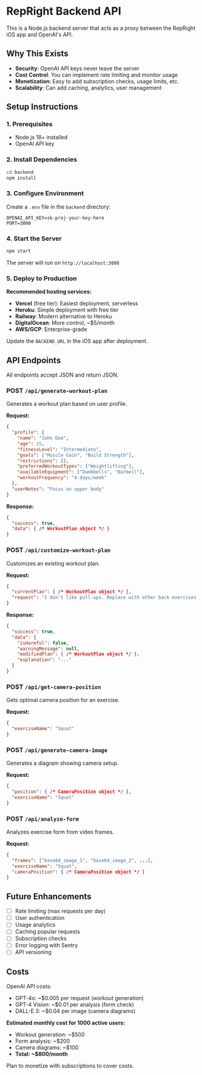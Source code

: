 # RepRight Backend API

This is a Node.js backend server that acts as a proxy between the RepRight iOS app and OpenAI's API.

## Why This Exists

- **Security**: OpenAI API keys never leave the server
- **Cost Control**: You can implement rate limiting and monitor usage
- **Monetization**: Easy to add subscription checks, usage limits, etc.
- **Scalability**: Can add caching, analytics, user management

## Setup Instructions

### 1. Prerequisites
- Node.js 18+ installed
- OpenAI API key

### 2. Install Dependencies
```bash
cd backend
npm install
```

### 3. Configure Environment
Create a `.env` file in the `backend` directory:
```env
OPENAI_API_KEY=sk-proj-your-key-here
PORT=3000
```

### 4. Start the Server
```bash
npm start
```

The server will run on `http://localhost:3000`

### 5. Deploy to Production

**Recommended hosting services:**
- **Vercel** (free tier): Easiest deployment, serverless
- **Heroku**: Simple deployment with free tier
- **Railway**: Modern alternative to Heroku
- **DigitalOcean**: More control, ~$5/month
- **AWS/GCP**: Enterprise-grade

Update the `BACKEND_URL` in the iOS app after deployment.

## API Endpoints

All endpoints accept JSON and return JSON.

### POST `/api/generate-workout-plan`
Generates a workout plan based on user profile.

**Request:**
```json
{
  "profile": {
    "name": "John Doe",
    "age": 25,
    "fitnessLevel": "Intermediate",
    "goals": ["Muscle Gain", "Build Strength"],
    "restrictions": [],
    "preferredWorkoutTypes": ["Weightlifting"],
    "availableEquipment": ["Dumbbells", "Barbell"],
    "workoutFrequency": "4 days/week"
  },
  "userNotes": "Focus on upper body"
}
```

**Response:**
```json
{
  "success": true,
  "data": { /* WorkoutPlan object */ }
}
```

### POST `/api/customize-workout-plan`
Customizes an existing workout plan.

**Request:**
```json
{
  "currentPlan": { /* WorkoutPlan object */ },
  "request": "I don't like pull-ups. Replace with other back exercises."
}
```

**Response:**
```json
{
  "success": true,
  "data": {
    "isHarmful": false,
    "warningMessage": null,
    "modifiedPlan": { /* WorkoutPlan object */ },
    "explanation": "..."
  }
}
```

### POST `/api/get-camera-position`
Gets optimal camera position for an exercise.

**Request:**
```json
{
  "exerciseName": "Squat"
}
```

### POST `/api/generate-camera-image`
Generates a diagram showing camera setup.

**Request:**
```json
{
  "position": { /* CameraPosition object */ },
  "exerciseName": "Squat"
}
```

### POST `/api/analyze-form`
Analyzes exercise form from video frames.

**Request:**
```json
{
  "frames": ["base64_image_1", "base64_image_2", ...],
  "exerciseName": "Squat",
  "cameraPosition": { /* CameraPosition object */ }
}
```

## Future Enhancements

- [ ] Rate limiting (max requests per day)
- [ ] User authentication
- [ ] Usage analytics
- [ ] Caching popular requests
- [ ] Subscription checks
- [ ] Error logging with Sentry
- [ ] API versioning

## Costs

OpenAI API costs:
- GPT-4o: ~$0.005 per request (workout generation)
- GPT-4 Vision: ~$0.01 per analysis (form check)
- DALL-E 3: ~$0.04 per image (camera diagrams)

**Estimated monthly cost for 1000 active users:**
- Workout generation: ~$500
- Form analysis: ~$200
- Camera diagrams: ~$100
- **Total: ~$800/month**

Plan to monetize with subscriptions to cover costs.

